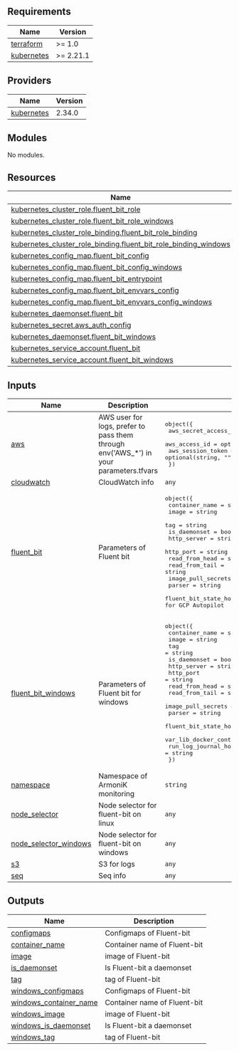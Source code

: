 <!-- BEGIN_TF_DOCS -->
## Requirements

| Name | Version |
|------|---------|
| <a name="requirement_terraform"></a> [terraform](#requirement\_terraform) | >= 1.0 |
| <a name="requirement_kubernetes"></a> [kubernetes](#requirement\_kubernetes) | >= 2.21.1 |

## Providers

| Name | Version |
|------|---------|
| <a name="provider_kubernetes"></a> [kubernetes](#provider\_kubernetes) | 2.34.0 |

## Modules

No modules.

## Resources

| Name | Type |
|------|------|
| [kubernetes_cluster_role.fluent_bit_role](https://registry.terraform.io/providers/hashicorp/kubernetes/latest/docs/resources/cluster_role) | resource |
| [kubernetes_cluster_role.fluent_bit_role_windows](https://registry.terraform.io/providers/hashicorp/kubernetes/latest/docs/resources/cluster_role) | resource |
| [kubernetes_cluster_role_binding.fluent_bit_role_binding](https://registry.terraform.io/providers/hashicorp/kubernetes/latest/docs/resources/cluster_role_binding) | resource |
| [kubernetes_cluster_role_binding.fluent_bit_role_binding_windows](https://registry.terraform.io/providers/hashicorp/kubernetes/latest/docs/resources/cluster_role_binding) | resource |
| [kubernetes_config_map.fluent_bit_config](https://registry.terraform.io/providers/hashicorp/kubernetes/latest/docs/resources/config_map) | resource |
| [kubernetes_config_map.fluent_bit_config_windows](https://registry.terraform.io/providers/hashicorp/kubernetes/latest/docs/resources/config_map) | resource |
| [kubernetes_config_map.fluent_bit_entrypoint](https://registry.terraform.io/providers/hashicorp/kubernetes/latest/docs/resources/config_map) | resource |
| [kubernetes_config_map.fluent_bit_envvars_config](https://registry.terraform.io/providers/hashicorp/kubernetes/latest/docs/resources/config_map) | resource |
| [kubernetes_config_map.fluent_bit_envvars_config_windows](https://registry.terraform.io/providers/hashicorp/kubernetes/latest/docs/resources/config_map) | resource |
| [kubernetes_daemonset.fluent_bit](https://registry.terraform.io/providers/hashicorp/kubernetes/latest/docs/resources/daemonset) | resource |
| [kubernetes_secret.aws_auth_config](https://registry.terraform.io/providers/hashicorp/kubernetes/latest/docs/resources/secret) | resource |
| [kubernetes_daemonset.fluent_bit_windows](https://registry.terraform.io/providers/hashicorp/kubernetes/latest/docs/resources/daemonset) | resource |
| [kubernetes_service_account.fluent_bit](https://registry.terraform.io/providers/hashicorp/kubernetes/latest/docs/resources/service_account) | resource |
| [kubernetes_service_account.fluent_bit_windows](https://registry.terraform.io/providers/hashicorp/kubernetes/latest/docs/resources/service_account) | resource |

## Inputs

| Name | Description | Type | Default | Required |
|------|-------------|------|---------|:--------:|
| <a name="input_aws"></a> [aws](#input\_aws) | AWS user for logs, prefer to pass them through env('AWS\_*') in your parameters.tfvars | <pre>object({<br/>    aws_secret_access_key = optional(string, "")<br/>    aws_access_id         = optional(string, "")<br/>    aws_session_token     = optional(string, "")<br/>  })</pre> | `{}` | no |
| <a name="input_cloudwatch"></a> [cloudwatch](#input\_cloudwatch) | CloudWatch info | `any` | `{}` | no |
| <a name="input_fluent_bit"></a> [fluent\_bit](#input\_fluent\_bit) | Parameters of Fluent bit | <pre>object({<br/>    container_name                     = string<br/>    image                              = string<br/>    tag                                = string<br/>    is_daemonset                       = bool<br/>    http_server                        = string<br/>    http_port                          = string<br/>    read_from_head                     = string<br/>    read_from_tail                     = string<br/>    image_pull_secrets                 = string<br/>    parser                             = string<br/>    fluent_bit_state_hostpath          = string # path = "/var/log/fluent-bit/state" for GCP Autopilot | path = "/var/fluent-bit/state" for localhost, AWS EKS, GCP GKE<br/>    var_lib_docker_containers_hostpath = string # path = "/var/log/lib/docker/containers" for GCP Autopilot | path = "/var/lib/docker/containers" for localhost, AWS EKS, GCP GKE<br/>    run_log_journal_hostpath           = string # path = "/var/log/run/log/journal" -for GCP Autopilot | path = "/run/log/journal" for localhost, AWS EKS, GCP GKE<br/>  })</pre> | n/a | yes |
| <a name="input_fluent_bit_windows"></a> [fluent\_bit\_windows](#input\_fluent\_bit\_windows) | Parameters of Fluent bit for windows | <pre>object({<br>    container_name                     = string<br>    image                              = string<br>    tag                                = string<br>    is_daemonset                       = bool<br>    http_server                        = string<br>    http_port                          = string<br>    read_from_head                     = string<br>    read_from_tail                     = string<br>    image_pull_secrets                 = string<br>    parser                             = string<br>    fluent_bit_state_hostpath          = string<br>    var_lib_docker_containers_hostpath = string<br>    run_log_journal_hostpath           = string<br>  })</pre> | n/a | yes |
| <a name="input_namespace"></a> [namespace](#input\_namespace) | Namespace of ArmoniK monitoring | `string` | n/a | yes |
| <a name="input_node_selector"></a> [node\_selector](#input\_node\_selector) | Node selector for fluent-bit on linux | `any` | `{}` | no |
| <a name="input_node_selector_windows"></a> [node\_selector\_windows](#input\_node\_selector\_windows) | Node selector for fluent-bit on windows | `any` | `{}` | no |
| <a name="input_s3"></a> [s3](#input\_s3) | S3 for logs | `any` | `{}` | no |
| <a name="input_seq"></a> [seq](#input\_seq) | Seq info | `any` | `{}` | no |

## Outputs

| Name | Description |
|------|-------------|
| <a name="output_configmaps"></a> [configmaps](#output\_configmaps) | Configmaps of Fluent-bit |
| <a name="output_container_name"></a> [container\_name](#output\_container\_name) | Container name of Fluent-bit |
| <a name="output_image"></a> [image](#output\_image) | image of Fluent-bit |
| <a name="output_is_daemonset"></a> [is\_daemonset](#output\_is\_daemonset) | Is Fluent-bit a daemonset |
| <a name="output_tag"></a> [tag](#output\_tag) | tag of Fluent-bit |
| <a name="output_windows_configmaps"></a> [windows\_configmaps](#output\_windows\_configmaps) | Configmaps of Fluent-bit |
| <a name="output_windows_container_name"></a> [windows\_container\_name](#output\_windows\_container\_name) | Container name of Fluent-bit |
| <a name="output_windows_image"></a> [windows\_image](#output\_windows\_image) | image of Fluent-bit |
| <a name="output_windows_is_daemonset"></a> [windows\_is\_daemonset](#output\_windows\_is\_daemonset) | Is Fluent-bit a daemonset |
| <a name="output_windows_tag"></a> [windows\_tag](#output\_windows\_tag) | tag of Fluent-bit |
<!-- END_TF_DOCS -->

